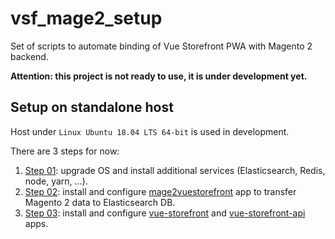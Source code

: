 # vsf_mage2_setup
Set of scripts to automate binding of Vue Storefront PWA with Magento 2 backend. 

**Attention: this project is not ready to use, it is under development yet.**

## Setup on standalone host

Host under `Linux Ubuntu 18.04 LTS 64-bit` is used in development.

There are 3 steps for now:

1. [Step 01](./host/step01.sh): upgrade OS and install additional services (Elasticsearch, Redis, node, yarn, ...).
1. [Step 02](./host/step02.sh): install and configure [mage2vuestorefront](https://github.com/DivanteLtd/mage2vuestorefront) app to transfer Magento 2 data to Elasticsearch DB.
1. [Step 03](./host/step03.sh): install and configure [vue-storefront](https://github.com/DivanteLtd/vue-storefront) and [vue-storefront-api](https://github.com/DivanteLtd/vue-storefront-api) apps.